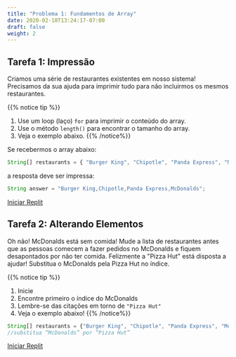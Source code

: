 ```yaml
---
title: "Problema 1: Fundamentos de Array"
date: 2020-02-10T13:24:17-07:00
draft: false
weight: 2
---
```

<!--<link rel="stylesheet" href="../../style.css">-->

## Tarefa 1: Impressão

Criamos uma série de restaurantes existentes em nosso sistema! Precisamos da sua ajuda para imprimir tudo para não incluirmos os mesmos restaurantes.

{{% notice tip %}}
1. Use um loop (laço) `for` para imprimir o conteúdo do array.
2. Use o método `length()` para encontrar o tamanho do array.
3. Veja o exemplo abaixo.
{{% /notice%}}

Se recebermos o array abaixo:

```js javascript
String[] restaurants = { "Burger King", "Chipotle", "Panda Express", "McDonalds" };
```

a resposta deve ser impressa:

```js javascript
String answer = "Burger King,Chipotle,Panda Express,McDonalds";
```

<a class="my-2 mx-4 btn btn-info" href="https://replit.com/@nuevofoundation/Problem-1-getRestaurant" target="_blank">Iniciar Replit</a>

## Tarefa 2: Alterando Elementos

Oh não! McDonalds está sem comida! Mude a lista de restaurantes antes que as pessoas comecem a fazer pedidos no McDonalds e fiquem desapontados por não ter comida. Felizmente a "Pizza Hut" está disposta a ajudar! Substitua o McDonalds pela Pizza Hut no índice.

{{% notice tip %}}
1. Inicie
1. Encontre primeiro o índice do McDonalds
2. Lembre-se das citações em torno de `"Pizza Hut"`
3. Veja o exemplo abaixo!
{{% /notice%}}

```js javascript
String[] restaurants = {"Burger King", "Chipotle", "Panda Express", "McDonalds"};
//substitua “McDonalds” por “Pizza Hut”

```

<a class="my-2 mx-4 btn btn-info" href="https://replit.com/@nuevofoundation/Problem-2-insertRestaurant" target="_blank">Iniciar Replit</a>